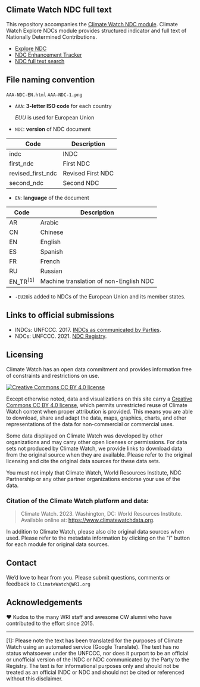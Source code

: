 ## Climate Watch NDC full text
This repository accompanies the [Climate Watch NDC module](https://www.climatewatchdata.org/ndcs-explore). Climate Watch Explore NDCs module provides structured indicator and full text of Nationally Determined Contributions. 

- [Explore NDC](https://www.climatewatchdata.org/ndcs-explore)
- [NDC Enhancement Tracker](https://www.climatewatchdata.org/2020-ndc-tracker)
- [NDC full text search](https://www.climatewatchdata.org/ndc-search)

## File naming convention

 `AAA-NDC-EN.html`
`AAA-NDC-1.png`

- `AAA`: **3-letter ISO code** for each country

   *EUU* is used for European Union
- `NDC`: **version** of NDC document

| Code | Description |
| ----------- | ----------- |
| indc | INDC |
| first_ndc | First NDC |
| revised_first_ndc | Revised First NDC |
| second_ndc | Second NDC |

- `EN`: **language** of the document

| Code | Description |
| ----------- | ----------- |
| AR | Arabic |
| CN | Chinese |
| EN | English |
| ES | Spanish |
| FR | French |
| RU | Russian |
| EN_TR<sup>[1]</sup> | Machine translation of non-English NDC |

- `-EU28`is added to NDCs of the European Union and its member states.

## Links to official submissions

- INDCs: UNFCCC. 2017. [INDCs as communicated by Parties](https://www4.unfccc.int/sites/submissions/INDC/Submission%20Pages/submissions.aspx).
- NDCs: UNFCCC. 2021. [NDC Registry](https://unfccc.int/NDCREG).

## Licensing
Climate Watch has an open data commitment and provides information free of constraints and restrictions on use.

[![Creative Commons CC BY 4.0 license](https://licensebuttons.net/l/by/4.0/88x31.png)](https://creativecommons.org/licenses/by/4.0/)

Except otherwise noted, data and visualizations on this site carry a [Creative Commons CC BY 4.0 license](https://creativecommons.org/licenses/by/4.0/), which permits unrestricted reuse of Climate Watch content when proper attribution is provided. This means you are able to download, share and adapt the data, maps, graphics, charts, and other representations of the data for non-commercial or commercial uses.

Some data displayed on Climate Watch was developed by other organizations and may carry other open licenses or permissions. For data sets not produced by Climate Watch, we provide links to download data from the original source when they are available. Please refer to the original licensing and cite the original data sources for these data sets.

You must not imply that Climate Watch, World Resources Institute, NDC Partnership or any other partner organizations endorse your use of the data.

### Citation of the Climate Watch platform and data:
> Climate Watch. 2023. Washington, DC: World Resources Institute. Available online at: https://www.climatewatchdata.org.

In addition to Climate Watch, please also cite original data sources when used. Please refer to the metadata information by clicking on the "i" button for each module for original data sources.


## Contact
 We’d love to hear from you. Please submit questions, comments or feedback to `ClimateWatch@WRI.org`


## Acknowledgements
:hearts:	Kudos to the many WRI staff and awesome CW alumni who have contributed to the effort since 2015.

---

[1]: Please note the text has been translated for the purposes of Climate Watch using an automated service (Google Translate). The text has no status whatsoever under the UNFCCC, nor does it purport to be an official or unofficial version of the INDC or NDC communicated by the Party to the Registry. The text is for informational purposes only and should not be treated as an official INDC or NDC and should not be cited or referenced without this disclaimer.

